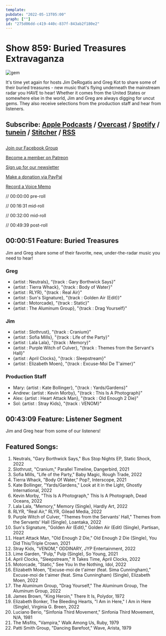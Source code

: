 ```yaml
---
template: 
pubdate: "2022-05-13T05:00"
graph: [""]
id: "275d06dd-c419-440c-837f-843ab2f180e2"
---
```






# Show 859: Buried Treasures Extravaganza

![gem](https://static.soundopinions.org/images/2022/uncutgem.jpeg)

It's time yet again for hosts Jim DeRogatis and Greg Kot to share some of their buried treasures - new music that's flying underneath the mainstream radar you HAVE to hear! Whether it comes from the United States or somewhere else in the world, Jim and Greg are always digging for uncut gems. They also receive selections from the production staff and hear from listeners. 



## Subscribe: [Apple Podcasts](https://itunes.apple.com/us/podcast/sound-opinions/id94793843) / [Overcast](https://overcast.fm/itunes94793843/sound-opinions) / [Spotify](https://open.spotify.com/show/1kNR8YL7TBrQuRxDdS4wtU) / [tunein](https://tunein.com/podcasts/Music-Podcasts/Sound-Opinions-p60273/) / [Stitcher](http://www.stitcher.com/podcast/sound-opinions) / [RSS](https://feeds.simplecast.com/Nn6fjnB0)



## 

[Join our Facebook Group](https://bit.ly/3sivr9T)

[Become a member on Patreon](https://bit.ly/3slWZvc)

[Sign up for our newsletter](https://bit.ly/3eEvRnG)

[Make a donation via PayPal](https://bit.ly/3dmt9lU)

[Record a Voice Memo](https://bit.ly/2RyD5Ah)

// 00:00:00 pre-roll

// 00:16:31 mid-roll

// 00:32:00 mid-roll

// 00:49:39 post-roll



## 00:00:51 Feature: Buried Treasures

Jim and Greg share some of their favorite, new, under-the-radar music you need to hear!


### Greg

- {artist : Neutrals}, “{track : Gary Borthwick Says}”
- {artist : Tierra Whack}, "{track : Body of Water}"
- {artist : RLYR}, "{track : Real Air}"
- {artist : Sun's Signature}, "{track : Golden Air (Edit)}"
- {artist : Motorcade}, "{track : Static}"
- {artist : The Aluminum Group}, "{track : Drag Yourself}"


### Jim

- {artist : Slothrust}, "{track : Cranium}"
- {artist : Sofia Mills}, "{track : Life of the Party}"
- {artist : Lala Lala}, "{track : Memory}"
- {artist : Purple Witch of Culver}, "{track : Themes from the Servant's Hall}"
- {artist : April Clocks}, "{track : Sleepstream}"
- {artist : Elizabeth Moen}, "{track : Excuse-Moi De T'aimer}"


### Production Staff

- Mary: {artist : Kate Bollinger}, "{track : Yards/Gardens}"
- Andrew: {artist : Kevin Morby}, "{track : This Is A Photograph}"
- Alex: {artist : Heart Attack Man}, "{track : Old Enough 2 Die}"
- Sol: {artist : Stray Kids}, "{track : VENOM}"



## 00:43:09 Feature: Listener Segment

Jim and Greg hear from some of our listeners!



## Featured Songs:

1. Neutrals, "Gary Borthwick Says," Bus Stop Nights EP, Static Shock, 2022
2. Slothrust, "Cranium," Parallel Timeline, Dangerbird, 2021
3. Sofia Mills, "Life of the Party," Baby Magic, Rough Trade, 2022
4. Tierra Whack, "Body Of Water," Pop?, Interscope, 2021
5. Kate Bollinger, "Yards/Gardens," Look at it in the Light, Ghostly International, 2022
6. Kevin Morby, "This Is A Photograph," This Is A Photograph, Dead Oceans, 2022
7. Lala Lala, "Memory," Memory (Single), Hardly Art, 2022
8. RLYR, "Real Air," RLYR, Gilead Media, 2022
9. Purple Witch of Culver, "Themes from the Servants' Hall," Themes from the Servants' Hall (Single), Loantaka, 2022
10. Sun's Signature, "Golden Air (Edit)," Golden Air (Edit) (Single), Partisan, 2022
11. Heart Attack Man, "Old Enough 2 Die," Old Enough 2 Die (Single), You Did This/Triple Crown, 2021
12. Stray Kids, "VENOM," ODDINARY, JYP Entertainment, 2022
13. Lime Garden, "Pulp," Pulp (Single), So Young, 2021
14. April Clocks, "Sleepstream," It Takes Time, April Clocks, 2022
15. Motorcade, "Static," See You In the Nothing, Idol, 2022
16. Elizabeth Moen, "Excuse-moi de t'aimer (feat. Sima Cunningham)," Excuse-moi de t'aimer (feat. Sima Cunningham) (Single), Elizabeth Moen, 2022
17. The Aluminum Group, "Drag Yourself," The Aluminum Group, The Aluminum Group, 2022
18. James Brown, "King Heroin," There It Is, Polydor, 1972
19. Elizabeth Bonker, The Bleeding Hearts, "I Am in Here," I Am in Here (Single), Virginia G. Breen, 2022
20. Luciano Berio, "Sinfonia Third Movement," Sinfonia Third Movement, N/A, 1981
21. The Misfits, "Vampira," Walk Among Us, Ruby, 1979
22. Patti Smith Group, "Dancing Barefoot," Wave, Arista, 1979
